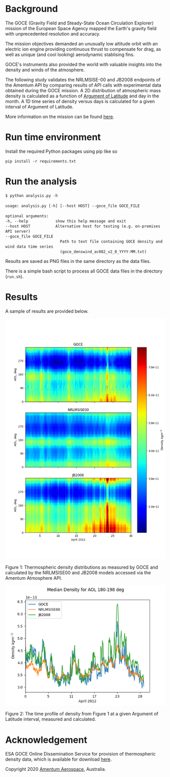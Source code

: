 # Background

The GOCE (Gravity Field and Steady-State Ocean Circulation Explorer) mission of the European Space Agency mapped the Earth's gravity field with unprecedented resolution and accuracy. 

The mission objectives demanded an unusually low altitude orbit with an electric ion engine providing continuous thrust to compensate for drag, as well as unique (and cool looking) aerodynamic stablising fins.

GOCE's instruments also provided the world with valuable insights into the density and winds of the atmosphere. 

The following study validates the NRLMSISE-00 and JB2008 endpoints of the Amentum API by comparing results of API calls with experimental data obtained during the GOCE mission. A 2D distribution of atmospheric mass density is calculated as a function of [Argument of Latitude](https://en.wikipedia.org/wiki/Argument_of_latitude) and day in the month. A 1D time series of density versus days is calculated for a given interval of Argument of Latitude.

More information on the mission can be found [here](https://earth.esa.int/web/guest/missions/esa-eo-missions/goce/mission-summary). 

# Run time environment

Install the required Python packages using pip like so

    pip install -r requirements.txt 

# Run the analysis

    $ python analysis.py -h
        
    usage: analysis.py [-h] [--host HOST] --goce_file GOCE_FILE

    optional arguments:
    -h, --help            show this help message and exit
    --host HOST           Alternative host for testing (e.g. on-premises API server)
    --goce_file GOCE_FILE
                            Path to text file containing GOCE density and wind data time series
                            (goce_denswind_ac082_v2_0_YYYY-MM.txt)


Results are saved as PNG files in the same directory as the data files. 

There is a simple bash script to process all GOCE data files in the directory (`run.sh`).
    
# Results

A sample of results are provided below.


![](./goce_denswind_ac082_v2_0_2012-04_cont.png)

Figure 1: Thermospheric density distributions as measured by GOCE and calculated by the NRLMSISE00 and JB2008 models accessed via the Amentum Atmosphere API.

![](./goce_denswind_ac082_v2_0_2012-04_prof.png)

Figure 2: The time profile of density from Figure 1 at a given Argument of Latitude interval, measured and calculated.

# Acknowledgement 

ESA GOCE Online Dissemination Service for provision of thermospheric density data, which is available for download [here](https://earth.esa.int/web/guest/missions/esa-operational-missions/goce/goce-thermospheric-data).

Copyright 2020 [Amentum Aerospace](https://amentum.space), Australia.
